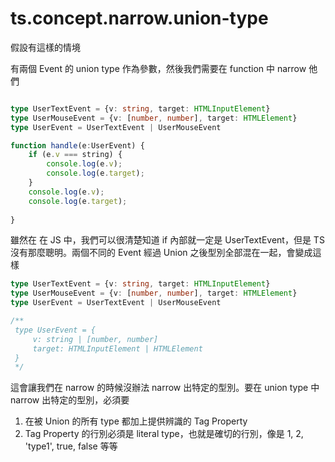 # ts.concept.narrow.union-type

假設有這樣的情境


有兩個 Event 的 union type 作為參數，然後我們需要在 function 中 narrow 他們

```ts

type UserTextEvent = {v: string, target: HTMLInputElement}
type UserMouseEvent = {v: [number, number], target: HTMLElement}
type UserEvent = UserTextEvent | UserMouseEvent

function handle(e:UserEvent) {
    if (e.v === string) {
        console.log(e.v);
        console.log(e.target);
    }
    console.log(e.v);
    console.log(e.target);
    
}
```

雖然在 在 JS 中，我們可以很清楚知道 if 內部就一定是 UserTextEvent，但是 TS 沒有那麼聰明。兩個不同的 Event 經過 Union 之後型別全部混在一起，會變成這樣

```ts
type UserTextEvent = {v: string, target: HTMLInputElement}
type UserMouseEvent = {v: [number, number], target: HTMLElement}
type UserEvent = UserTextEvent | UserMouseEvent

/**
 type UserEvent = {
     v: string | [number, number]
     target: HTMLInputElement | HTMLElement
 }
 */
```

這會讓我們在 narrow 的時候沒辦法 narrow 出特定的型別。要在 union type 中 narrow 出特定的型別，必須要

1. 在被 Union 的所有 type 都加上提供辨識的 Tag Property
2. Tag Property 的行別必須是 literal type，也就是確切的行別，像是 1, 2, 'type1', true, false 等等